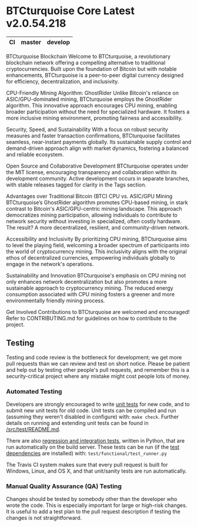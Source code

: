 BTCturquoise Core Latest v2.0.54.218
===========================

|CI|master|develop|
|-|-|-|

BTCturquoise Blockchain
Welcome to BTCturquoise, a revolutionary blockchain network offering a compelling alternative to traditional cryptocurrencies. Built upon the foundation of Bitcoin but with notable enhancements, BTCturquoise is a peer-to-peer digital currency designed for efficiency, decentralization, and inclusivity.

CPU-Friendly Mining Algorithm: GhostRider
Unlike Bitcoin's reliance on ASIC/GPU-dominated mining, BTCturquoise employs the GhostRider algorithm. This innovative approach encourages CPU mining, enabling broader participation without the need for specialized hardware. It fosters a more inclusive mining environment, promoting fairness and accessibility.

Security, Speed, and Sustainability
With a focus on robust security measures and faster transaction confirmations, BTCturquoise facilitates seamless, near-instant payments globally. Its sustainable supply control and demand-driven approach align with market dynamics, fostering a balanced and reliable ecosystem.

Open Source and Collaborative Development
BTCturquoise operates under the MIT license, encouraging transparency and collaboration within its development community. Active development occurs in separate branches, with stable releases tagged for clarity in the Tags section.

Advantages over Traditional Bitcoin (BTC)
CPU vs. ASIC/GPU Mining
BTCturquoise’s GhostRider algorithm promotes CPU-based mining, in stark contrast to Bitcoin's ASIC/GPU-centric mining landscape. This approach democratizes mining participation, allowing individuals to contribute to network security without investing in specialized, often costly hardware. The result? A more decentralized, resilient, and community-driven network.

Accessibility and Inclusivity
By prioritizing CPU mining, BTCturquoise aims to level the playing field, welcoming a broader spectrum of participants into the world of cryptocurrency mining. This inclusivity aligns with the original ethos of decentralized currencies, empowering individuals globally to engage in the network's operations.

Sustainability and Innovation
BTCturquoise's emphasis on CPU mining not only enhances network decentralization but also promotes a more sustainable approach to cryptocurrency mining. The reduced energy consumption associated with CPU mining fosters a greener and more environmentally friendly mining process.

Get Involved
Contributions to BTCturquoise are welcomed and encouraged! Refer to CONTRIBUTING.md for guidelines on how to contribute to the project.

Testing
-------

Testing and code review is the bottleneck for development; we get more pull
requests than we can review and test on short notice. Please be patient and help out by testing
other people's pull requests, and remember this is a security-critical project where any mistake might cost people
lots of money.

### Automated Testing

Developers are strongly encouraged to write [unit tests](src/test/README.md) for new code, and to
submit new unit tests for old code. Unit tests can be compiled and run
(assuming they weren't disabled in configure) with: `make check`. Further details on running
and extending unit tests can be found in [/src/test/README.md](/src/test/README.md).

There are also [regression and integration tests](/test), written
in Python, that are run automatically on the build server.
These tests can be run (if the [test dependencies](/test) are installed) with: `test/functional/test_runner.py`

The Travis CI system makes sure that every pull request is built for Windows, Linux, and OS X, and that unit/sanity tests are run automatically.

### Manual Quality Assurance (QA) Testing

Changes should be tested by somebody other than the developer who wrote the
code. This is especially important for large or high-risk changes. It is useful
to add a test plan to the pull request description if testing the changes is
not straightforward.
